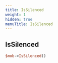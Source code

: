 ```yaml
---
title: IsSilenced
weight: 1
hidden: true
menuTitle: IsSilenced
---
```

## IsSilenced
```perl
$mob->IsSilenced()
```